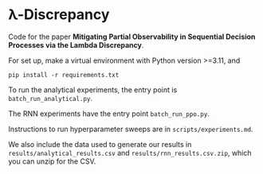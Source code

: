 # λ-Discrepancy
Code for the paper **Mitigating Partial Observability in Sequential Decision Processes via the Lambda Discrepancy**.

For set up, make a virtual environment with
Python version >=3.11, and
```shell
pip install -r requirements.txt
```

To run the analytical experiments, the entry point
is `batch_run_analytical.py`.

The RNN experiments have the entry point
`batch_run_ppo.py`.

Instructions to run hyperparameter sweeps are
in `scripts/experiments.md`.

We also include the data used to generate our results in
`results/analytical_results.csv` and 
`results/rnn_results.csv.zip`, which you can unzip for the CSV.

